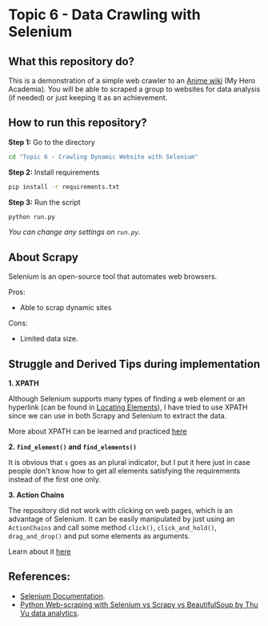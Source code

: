 # Topic 6 - Data Crawling with Selenium

## What this repository do?

This is a demonstration of a simple web crawler to an [Anime wiki](https://myheroacademia.fandom.com/wiki/My_Hero_Academia_Wiki) (My Hero Academia). You will be able to scraped a group to websites for data analysis (if needed) or just keeping it as an achievement.

## How to run this repository?

**Step 1:** Go to the directory
```bash
cd "Topic 6 - Crawling Dynamic Website with Selenium"
```

**Step 2:** Install requirements
```bash
pip install -r requirements.txt
```

**Step 3:** Run the script
```bash
python run.py
```
*You can change any settings on `run.py`.*

## About Scrapy

Selenium is an open-source tool that automates web browsers.

Pros:
- Able to scrap dynamic sites

Cons:
- Limited data size.

## Struggle and Derived Tips during implementation

**1. XPATH**

Although Selenium supports many types of finding a web element or an hyperlink (can be found in [Locating Elements](https://selenium-python.readthedocs.io/locating-elements.html)), I have tried to use XPATH since we can use in both Scrapy and Selenium to extract the data.

More about XPATH can be learned and practiced [here](https://www.w3schools.com/xml/xpath_intro.asp)

**2. `find_element()` and `find_elements()`**

It is obvious that `s` goes as an plural indicator, but I put it here just in case people don't know how to get all elements satisfying the requirements instead of the first one only.

**3. Action Chains**

The repository did not work with clicking on web pages, which is an advantage of Selenium. It can be easily manipulated by just using an `ActionChains` and call some method `click()`, `click_and_hold()`, `drag_and_drop()` and put some elements as arguments.

Learn about it [here](https://www.geeksforgeeks.org/action-chains-in-selenium-python/)

## References:

- [Selenium Documentation](https://selenium-python.readthedocs.io/index.html).
- [Python Web-scraping with Selenium vs Scrapy vs BeautifulSoup by Thu Vu data analytics](https://www.youtube.com/watch?v=RuNolAh_4bU).